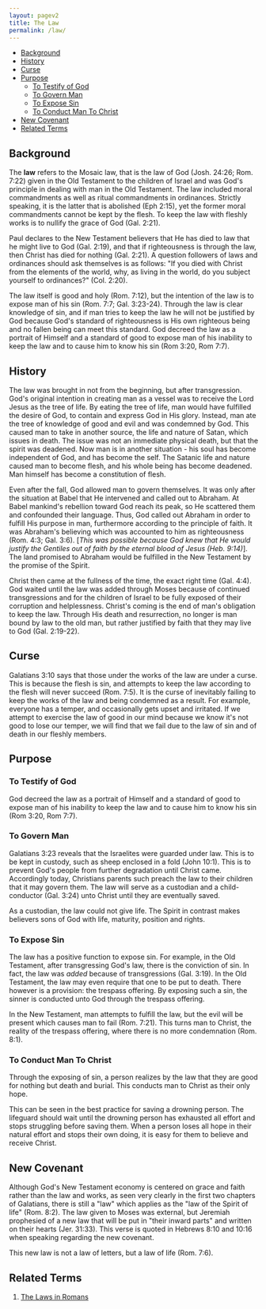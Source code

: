 ```yaml
---
layout: pagev2
title: The Law
permalink: /law/
---
```

- [Background](#background)
- [History](#history)
- [Curse](#curse)
- [Purpose](#purpose)
  - [To Testify of God](#to-testify-of-god)
  - [To Govern Man](#to-govern-man)
  - [To Expose Sin](#to-expose-sin)
  - [To Conduct Man To Christ](#to-conduct-man-to-christ)
- [New Covenant](#new-covenant)
- [Related Terms](#related-terms)

## Background

The **law** refers to the Mosaic law, that is the law of God (Josh. 24:26; Rom. 7:22) given in the Old Testament to the children of Israel and was God's principle in dealing with man in the Old Testament.  The law included moral commandments as well as ritual commandments in ordinances. Strictly speaking, it is the latter that is abolished (Eph 2:15), yet the former moral commandments cannot be kept by the flesh. To keep the law with fleshly works is to nullify the grace of God (Gal. 2:21).

Paul declares to the New Testament believers that He has died to law that he might live to God (Gal. 2:19), and that if righteousness is through the law, then Christ has died for nothing (Gal. 2:21). A question followers of laws and ordinances should ask themselves is as follows: "If you died with Christ from the elements of the world, why, as living in the world, do you subject yourself to ordinances?" (Col. 2:20).

The law itself is good and holy (Rom. 7:12), but the intention of the law is to expose man of his sin (Rom. 7:7; Gal. 3:23-24). Through the law is clear knowledge of sin, and if man tries to keep the law he will not be justified by God because God's standard of righteousness is His own righteous being and no fallen being can meet this standard. God decreed the law as a portrait of Himself and a standard of good to expose man of his inability to keep the law and to cause him to know his sin (Rom 3:20, Rom 7:7). 

## History

The law was brought in not from the beginning, but after transgression. God's original intention in creating man as a vessel was to receive the Lord Jesus as the tree of life. By eating the tree of life, man would have fulfilled the desire of God, to contain and express God in His glory. Instead, man ate the tree of knowledge of good and evil and was condemned by God. This caused man to take in another source, the life and nature of Satan, which issues in death. The issue was not an immediate physical death, but that the spirit was deadened. Now man is in another situation - his soul has become independent of God, and has become the self. The Satanic life and nature caused man to become flesh, and his whole being has become deadened. Man himself has become a constitution of flesh.

Even after the fall, God allowed man to govern themselves. It was only after the situation at Babel that He intervened and called out to Abraham. At Babel mankind's rebellion toward God reach its peak, so He scattered them and confounded their language. Thus, God called out Abraham in order to fulfill His purpose in man, furthermore according to the principle of faith. It was Abraham's believing which was accounted to him as righteousness (Rom. 4:3; Gal. 3:6). [*This was possible because God knew that He would justify the Gentiles out of faith by the eternal blood of Jesus (Heb. 9:14)*]. The land promised to Abraham would be fulfilled in the New Testament by the promise of the Spirit.

Christ then came at the fullness of the time, the exact right time (Gal. 4:4). God waited until the law was added through Moses because of continued transgressions and for the children of Israel to be fully exposed of their corruption and helplessness. Christ's coming is the end of man's obligation to keep the law. Through His death and resurrection, no longer is man bound by law to the old man, but rather justified by faith that they may live to God (Gal. 2:19-22).

## Curse

Galatians 3:10 says that those under the works of the law are under a curse. This is because the flesh is sin, and attempts to keep the law according to the flesh will never succeed (Rom. 7:5). It is the curse of inevitably failing to keep the works of the law and being condemned as a result. For example, everyone has a temper, and occasionally gets upset and irritated. If we attempt to exercise the law of good in our mind because we know it's not good to lose our temper, we will find that we fail due to the law of sin and of death in our fleshly members. 

## Purpose

### To Testify of God

God decreed the law as a portrait of Himself and a standard of good to expose man of his inability to keep the law and to cause him to know his sin (Rom 3:20, Rom 7:7). 

### To Govern Man

Galatians 3:23 reveals that the Israelites were guarded under law. This is to be kept in custody, such as sheep enclosed in a fold (John 10:1). This is to prevent God's people from further degradation until Christ came. Accordingly today, Christians parents such preach the law to their children that it may govern them. The law will serve as a custodian and a child-conductor (Gal. 3:24) unto Christ until they are eventually saved.

As a custodian, the law could not give life. The Spirit in contrast makes believers sons of God with life, maturity, position and rights. 

### To Expose Sin

The law has a positive function to expose sin. For example, in the Old Testament, after transgressing God's law, there is the conviction of sin. In fact, the law was *added* because of transgressions (Gal. 3:19). In the Old Testament, the law may even require that one to be put to death. There however is a provision: the trespass offering. By exposing such a sin, the sinner is conducted unto God through the trespass offering. 

In the New Testament, man attempts to fulfill the law, but the evil will be present which causes man to fail (Rom. 7:21). This turns man to Christ, the reality of the trespass offering, where there is no more condemnation (Rom. 8:1).

### To Conduct Man To Christ

Through the exposing of sin, a person realizes by the law that they are good for nothing but death and burial. This conducts man to Christ as their only hope.

This can be seen in the best practice for saving a drowning person. The lifeguard should wait until the drowning person has exhausted all effort and stops struggling before saving them. When a person loses all hope in their natural effort and stops their own doing, it is easy for them to believe and receive Christ.

## New Covenant

Although God's New Testament economy is centered on grace and faith rather than the law and works, as seen very clearly in the first two chapters of Galatians, there is still a "law" which applies as the "law of the Spirit of life" (Rom. 8:2). The law given to Moses was external, but Jeremiah prophesied of a new law that will be put in "their inward parts" and written on their hearts (Jer. 31:33). This verse is quoted in Hebrews 8:10 and 10:16 when speaking regarding the new covenant. 

This new law is not a law of letters, but a law of life (Rom. 7:6).

## Related Terms

1. [The Laws in Romans](../law_romans)
